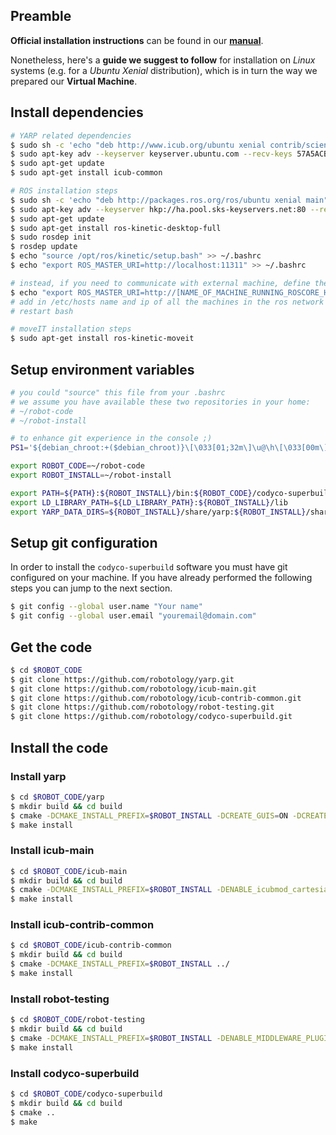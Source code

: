 ## Preamble

**Official installation instructions** can be found in our [**manual**](http://wiki.icub.org/wiki/ICub_Software_Installation).

Nonetheless, here's a **guide we suggest to follow** for installation on _Linux_ systems (e.g. for a _Ubuntu Xenial_ distribution), which is in turn the way we prepared our **Virtual Machine**.

## Install dependencies
```sh
# YARP related dependencies
$ sudo sh -c 'echo "deb http://www.icub.org/ubuntu xenial contrib/science" > /etc/apt/sources.list.d/icub.list'
$ sudo apt-key adv --keyserver keyserver.ubuntu.com --recv-keys 57A5ACB6110576A6
$ sudo apt-get update
$ sudo apt-get install icub-common

# ROS installation steps
$ sudo sh -c 'echo "deb http://packages.ros.org/ros/ubuntu xenial main" > /etc/apt/sources.list.d/ros-latest.list'
$ sudo apt-key adv --keyserver hkp://ha.pool.sks-keyservers.net:80 --recv-key 421C365BD9FF1F717815A3895523BAEEB01FA116
$ sudo apt-get update
$ sudo apt-get install ros-kinetic-desktop-full
$ sudo rosdep init
$ rosdep update
$ echo "source /opt/ros/kinetic/setup.bash" >> ~/.bashrc
$ echo "export ROS_MASTER_URI=http://localhost:11311" >> ~/.bashrc

# instead, if you need to communicate with external machine, define the names:
$ echo "export ROS_MASTER_URI=http://[NAME_OF_MACHINE_RUNNING_ROSCORE_HERE]:11311" >> ~/.bashrc
# add in /etc/hosts name and ip of all the machines in the ros network
# restart bash

# moveIT installation steps
$ sudo apt-get install ros-kinetic-moveit
```

## Setup environment variables
```sh
# you could "source" this file from your .bashrc
# we assume you have available these two repositories in your home:
# ~/robot-code
# ~/robot-install

# to enhance git experience in the console ;)
PS1='${debian_chroot:+($debian_chroot)}\[\033[01;32m\]\u@\h\[\033[00m\]:\[\033[01;34m\]\w\[\033[00m\]\[\033[00;32m\]$(__git_ps1'

export ROBOT_CODE=~/robot-code
export ROBOT_INSTALL=~/robot-install

export PATH=${PATH}:${ROBOT_INSTALL}/bin:${ROBOT_CODE}/codyco-superbuild/build/install/bin
export LD_LIBRARY_PATH=${LD_LIBRARY_PATH}:${ROBOT_INSTALL}/lib
export YARP_DATA_DIRS=${ROBOT_INSTALL}/share/yarp:${ROBOT_INSTALL}/share/iCub:${ROBOT_INSTALL}/share/ICUBcontrib:${ROBOT_CODE}/codyco-superbuild/build/install/share/codyco
```

## Setup git configuration
In order to install the `codyco-superbuild` software you must have git configured on your machine. If you have already performed the following steps you can jump to the next section.
```sh
$ git config --global user.name "Your name"
$ git config --global user.email "youremail@domain.com"
```

## Get the code
```sh
$ cd $ROBOT_CODE
$ git clone https://github.com/robotology/yarp.git
$ git clone https://github.com/robotology/icub-main.git
$ git clone https://github.com/robotology/icub-contrib-common.git
$ git clone https://github.com/robotology/robot-testing.git
$ git clone https://github.com/robotology/codyco-superbuild.git
```

## Install the code

### Install yarp
```sh
$ cd $ROBOT_CODE/yarp
$ mkdir build && cd build
$ cmake -DCMAKE_INSTALL_PREFIX=$ROBOT_INSTALL -DCREATE_GUIS=ON -DCREATE_LIB_MATH=ON ../
$ make install
```

### Install icub-main
```sh
$ cd $ROBOT_CODE/icub-main
$ mkdir build && cd build
$ cmake -DCMAKE_INSTALL_PREFIX=$ROBOT_INSTALL -DENABLE_icubmod_cartesiancontrollerserver=ON -DENABLE_icubmod_cartesiancontrollerclient=ON -DENABLE_icubmod_gazecontrollerclient=ON ../
$ make install
```

### Install icub-contrib-common
```sh
$ cd $ROBOT_CODE/icub-contrib-common
$ mkdir build && cd build
$ cmake -DCMAKE_INSTALL_PREFIX=$ROBOT_INSTALL ../
$ make install
```

### Install robot-testing
```sh
$ cd $ROBOT_CODE/robot-testing
$ mkdir build && cd build
$ cmake -DCMAKE_INSTALL_PREFIX=$ROBOT_INSTALL -DENABLE_MIDDLEWARE_PLUGINS=ON ../
$ make install
```

### Install codyco-superbuild
```sh
$ cd $ROBOT_CODE/codyco-superbuild
$ mkdir build && cd build
$ cmake ..
$ make
```
